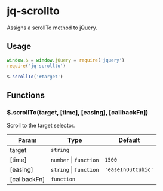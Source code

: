 # jq-scrollto

Assigns a scrollTo method to jQuery.

## Usage

```js
window.$ = window.jQuery = require('jquery')
require('jq-scrollto')

$.scrollTo('#target')
```

## Functions

<a name="scrollTo"></a>

### $.scrollTo(target, [time], [easing], [callbackFn])
Scroll to the target selector.

| Param | Type | Default |
| --- | --- | --- |
| target | <code>string</code> |  | 
| [time] | <code>number</code> \| <code>function</code> | <code>1500</code> | 
| [easing] | <code>string</code> \| <code>function</code> | <code>&#x27;easeInOutCubic&#x27;</code> | 
| [callbackFn] | <code>function</code> |  | 
